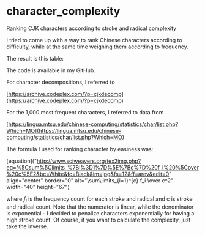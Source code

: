   
# character_complexity
Ranking CJK characters according to stroke and radical complexity

I tried to come up with a way to rank Chinese characters according to difficulty, while at the same time weighing them according to frequency.

The result is this table:

The code is available in my GitHub.

For character decompositions, I referred to 

[https://archive.codeplex.com/?p=cjkdecomp](https://archive.codeplex.com/?p=cjkdecomp)

For the 1,000 most frequent characters, I referred to data from 

[https://lingua.mtsu.edu/chinese-computing/statistics/char/list.php?Which=MO](https://lingua.mtsu.edu/chinese-computing/statistics/char/list.php?Which=MO)

The formula I used for ranking character by easiness was:

[equation]("http://www.sciweavers.org/tex2img.php?eq=%5Csum%5Climits_%7Bi%3D1%7D%5E%7Bc%7D%20f_i%20%5Cover%20c%5E2&bc=White&fc=Black&im=jpg&fs=12&ff=arev&edit=0" align="center" border="0" alt="\sum\limits_{i=1}^{c} f_i \over c^2" width="40" height="67")

where $f_i$ is the frequency count for each stroke and radical and c is stroke and radical count. Note that the numerator is linear, while the denominator is exponential - I decided to penalize characters exponentially for having a high stroke count. Of course, if you want to calculate the complexity, just take the inverse.
